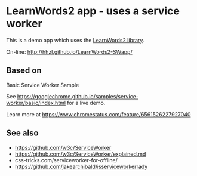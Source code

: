 LearnWords2 app - uses a service worker
=======================================


This is a demo app which uses the [LearnWords2 library](https://github.com/hhzl/LearnWords2).

On-line: http://hhzl.github.io/LearnWords2-SWapp/


Based on
--------

Basic Service Worker Sample

See https://googlechrome.github.io/samples/service-worker/basic/index.html for a live demo.

Learn more at https://www.chromestatus.com/feature/6561526227927040


See also
--------

- https://github.com/w3c/ServiceWorker
- https://github.com/w3c/ServiceWorker/explained.md
- css-tricks.com/serviceworker-for-offline/
- https://github.com/jakearchibald/isserviceworkerrady
